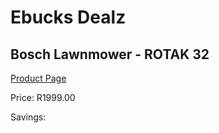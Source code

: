 
# Ebucks Dealz
## Bosch Lawnmower - ROTAK 32
[Product Page](https://www.ebucks.com/web/shop/productSelected.do?prodId=1049166836&catId=714965764)

Price: R1999.00

Savings: 


	
